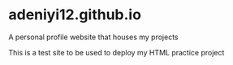 # adeniyi12.github.io
A personal profile website that houses my projects

This is a test site to be used to deploy my HTML practice project
